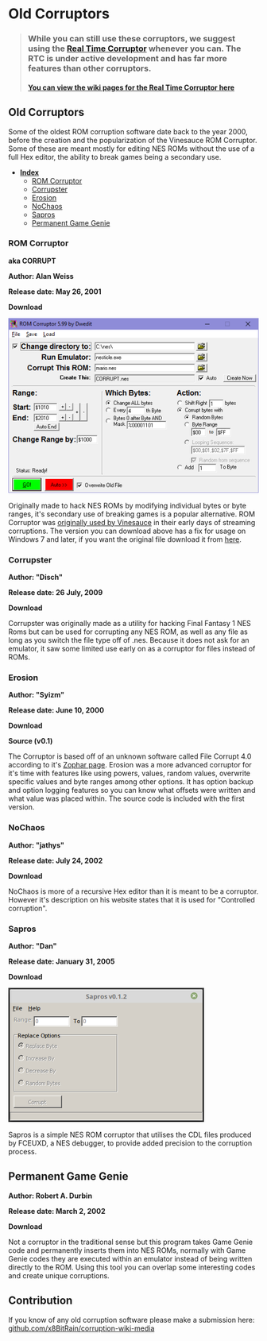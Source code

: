 # Old Corruptors

> ### While you can still use these corruptors, we suggest using the [Real Time Corruptor](http://redscientist.com/rtc) whenever you can. The RTC is under active development and has far more features than other corruptors.
>
> #### [You can view the wiki pages for the Real Time Corruptor here](rtc/)

## Old Corruptors

Some of the oldest ROM corruption software date back to the year 2000, before the creation and the popularization of the Vinesauce ROM Corruptor. Some of these are meant mostly for editing NES ROMs without the use of a full Hex editor, the ability to break games being a secondary use.

* [**Index**](old-corruptors.md)
  * [ROM Corruptor](old-corruptors.md#rom-corruptor)
  * [Corrupster](old-corruptors.md#corrupster)
  * [Erosion](old-corruptors.md#erosion)
  * [NoChaos](old-corruptors.md#nochaos)
  * [Sapros](old-corruptors.md#sapros)
  * [Permanent Game Genie](old-corruptors.md#permanent-game-genie)

### ROM Corruptor

**aka CORRUPT**

**Author: Alan Weiss**

**Release date: May 26, 2001**

**Download**

![](../.gitbook/assets/romcorruptor.png)

Originally made to hack NES ROMs by modifying individual bytes or byte ranges, it's secondary use of breaking games is a popular alternative. ROM Corruptor was [originally used by Vinesauce](https://youtu.be/b3SubgihMfE?t=6s) in their early days of streaming corruptions. The version you can download above has a fix for usage on Windows 7 and later, if you want the original file download it from [here](https://github.com/x8bitrain/corrupt-wiki/tree/430148d289135ba52a58a9e30a4c9ac95d616b76/assets/old-corruptors/corrupt.zip).

### Corrupster

**Author: "Disch"**

**Release date: 26 July, 2009**

**Download**

Corrupster was originally made as a utility for hacking Final Fantasy 1 NES Roms but can be used for corrupting any NES ROM, as well as any file as long as you switch the file type off of .nes. Because it does not ask for an emulator, it saw some limited use early on as a corruptor for files instead of ROMs.

### Erosion

**Author: "Syizm"**

**Release date: June 10, 2000**

**Download**

**Source \(v0.1\)**

The Corruptor is based off of an unknown software called File Corrupt 4.0 according to it's [Zophar page](https://www.zophar.net/utilities/corruptutil/erosion.html). Erosion was a more advanced corruptor for it's time with features like using powers, values, random values, overwrite specific values and byte ranges among other options. It has option backup and option logging features so you can know what offsets were written and what value was placed within. The source code is included with the first version.

### NoChaos

**Author: "jathys"**

**Release date: July 24, 2002**

**Download**

NoChaos is more of a recursive Hex editor than it is meant to be a corruptor. However it's description on his website states that it is used for "Controlled corruption".

### Sapros

**Author: "Dan"**

**Release date: January 31, 2005**

**Download**

![](../.gitbook/assets/sapros.png)

Sapros is a simple NES ROM corruptor that utilises the CDL files produced by FCEUXD, a NES debugger, to provide added precision to the corruption process.

## Permanent Game Genie

**Author: Robert A. Durbin**

**Release date: March 2, 2002**

**Download**

Not a corruptor in the traditional sense but this program takes Game Genie code and permanently inserts them into NES ROMs, normally with Game Genie codes they are executed within an emulator instead of being written directly to the ROM. Using this tool you can overlap some interesting codes and create unique corruptions.

## Contribution

If you know of any old corruption software please make a submission here: [github.com/x8BitRain/corruption-wiki-media](https://github.com/x8BitRain/corruption-wiki-media)

